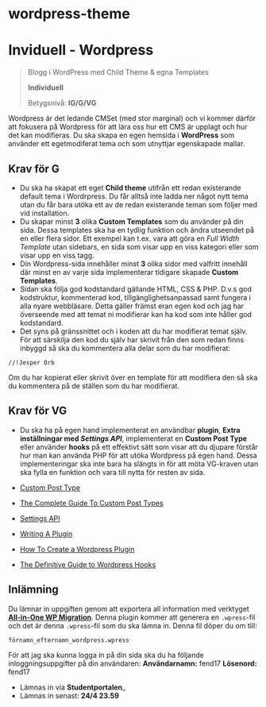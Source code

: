# wordpress-theme

# Inviduell - Wordpress
> Blogg i WordPress med Child Theme & egna Templates
> 
> **Individuell**
> 
> Betygsnivå: **IG/G/VG**

Wordpress är det ledande CMSet (med stor marginal) och vi kommer därför att fokusera på Wordpress för att lära oss hur ett CMS är upplagt och hur det kan modifieras. Du ska skapa en egen hemsida i **WordPress** som använder ett egetmodiferat tema och som utnyttjar egenskapade mallar.

## Krav för G

* Du ska ha skapat ett eget **Child theme** utifrån ett redan existerande default tema i Wordrpress. Du får alltså inte ladda ner något nytt tema utan du får bara utöka ett av de redan existerande teman som följer med vid installation. 
* Du skapar minst **3** olika **Custom Templates** som du använder på din sida. Dessa templates ska ha en tydlig funktion och ändra utseendet på en eller flera sidor. Ett exempel kan t.ex. vara att göra en _Full Width Template_ utan sidebars, en sida som visar upp en viss kategori eller som visar upp en viss tagg.
* Din Wordpress-sida innehåller minst **3** olika sidor med valfritt innehåll där minst en av varje sida implementerar tidigare skapade **Custom Templates**.
* Sidan ska följa god kodstandard gällande HTML, CSS & PHP. D.v.s god kodstruktur, kommenterad kod, tillgänglighetsanpassad samt fungera i alla nyare webbläsare. Detta gäller främst eran egen kod och jag har överseende med att temat ni modifierar kan ha kod som inte håller god kodstandard.
* Det syns på gränssnittet och i koden att du har modifierat temat själv. För att särskilja den kod du själv har skrivit från den som redan finns inbyggd så ska du kommentera alla delar som du har modifierat:
```
//!Jesper Orb
```
Om du har kopierat eller skrivit över en template för att modifiera den så ska du kommentera på de ställen som du har modifierat.

## Krav för VG

* Du ska ha på egen hand implementerat en användbar **plugin**, **Extra inställningar med _Settings API_**, implementerat en **Custom Post Type** eller använder **hooks** på ett effektivt sätt som visar att du djupare förstår hur man kan använda PHP för att utöka Wordpress på egen hand. Dessa implementeringar ska inte bara ha slängts in för att möta VG-kraven utan ska fylla en funktion och vara till nytta för resten av sida.

* [Custom Post Type](https://codex.wordpress.org/Post_Types)
* [The Complete Guide To Custom Post Types](https://www.smashingmagazine.com/2012/11/complete-guide-custom-post-types/)
* [Settings API](https://codex.wordpress.org/Settings_API)
* [Writing A Plugin](https://codex.wordpress.org/Writing_a_Plugin)
* [How To Create a Wordpress Plugin](https://www.smashingmagazine.com/2011/09/how-to-create-a-wordpress-plugin/)
* [The Definitive Guide to Wordpress Hooks](https://www.smashingmagazine.com/2011/10/definitive-guide-wordpress-hooks/)

## Inlämning

Du lämnar in uppgiften genom att exportera all information med verktyget [**All-in-One WP Migration**](https://wordpress.org/plugins/all-in-one-wp-migration/). Denna plugin kommer att generera en `.wpress`-fil och det är denna `.wpress`-fil som du ska lämna in. Denna fil döper du om till:
```
förnamn_efternamn_wordpress.wpress
```

För att jag ska kunna logga in på din sida ska du ha följande inloggningsuppgifter på din användaren:
**Användarnamn:** fend17
**Lösenord:** fend17

* Lämnas in via **Studentportalen**_
* Lämnas in senast: **24/4 23.59**

